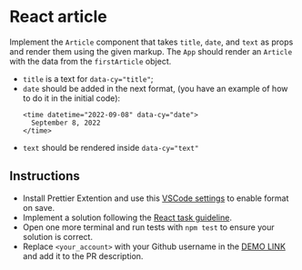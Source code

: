 # React article

Implement the `Article` component that takes `title`, `date`, and `text` as props
and render them using the given markup. The `App` should render an `Article` with
the data from the `firstArticle` object.

- `title` is a text for `data-cy="title"`;
- `date` should be added in the next format, (you have an example of how to do
it in the initial code):
    ```tsx
    <time datetime="2022-09-08" data-cy="date">
      September 8, 2022
    </time>
    ```
- `text` should be rendered inside `data-cy="text"`

## Instructions

- Install Prettier Extention and use this [VSCode settings](https://mate-academy.github.io/fe-program/tools/vscode/settings.json) to enable format on save.
- Implement a solution following the [React task guideline](https://github.com/mate-academy/react_task-guideline#react-tasks-guideline).
- Open one more terminal and run tests with `npm test` to ensure your solution is correct.
- Replace `<your_account>` with your Github username in the [DEMO LINK](https://Sveta-Kryukova.github.io/react_article/) and add it to the PR description.
